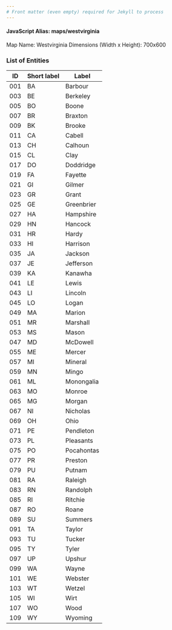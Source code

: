 ```yaml
---
# Front matter (even empty) required for Jekyll to process
---
```


#### JavaScript Alias: maps/westvirginia

Map Name: Westvirginia
Dimensions (Width x Height): 700x600





### List of Entities

ID | Short label | Label
---|---|---|
001|BA|Barbour
003|BE|Berkeley
005|BO|Boone
007|BR|Braxton
009|BK|Brooke
011|CA|Cabell
013|CH|Calhoun
015|CL|Clay
017|DO|Doddridge
019|FA|Fayette
021|GI|Gilmer
023|GR|Grant
025|GE|Greenbrier
027|HA|Hampshire
029|HN|Hancock
031|HR|Hardy
033|HI|Harrison
035|JA|Jackson
037|JE|Jefferson
039|KA|Kanawha
041|LE|Lewis
043|LI|Lincoln
045|LO|Logan
049|MA|Marion
051|MR|Marshall
053|MS|Mason
047|MD|McDowell
055|ME|Mercer
057|MI|Mineral
059|MN|Mingo
061|ML|Monongalia
063|MO|Monroe
065|MG|Morgan
067|NI|Nicholas
069|OH|Ohio
071|PE|Pendleton
073|PL|Pleasants
075|PO|Pocahontas
077|PR|Preston
079|PU|Putnam
081|RA|Raleigh
083|RN|Randolph
085|RI|Ritchie
087|RO|Roane
089|SU|Summers
091|TA|Taylor
093|TU|Tucker
095|TY|Tyler
097|UP|Upshur
099|WA|Wayne
101|WE|Webster
103|WT|Wetzel
105|WI|Wirt
107|WO|Wood
109|WY|Wyoming

